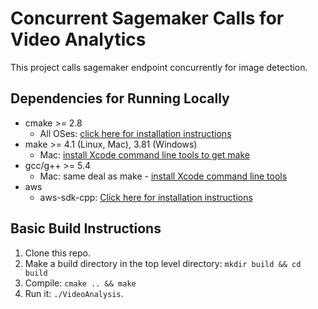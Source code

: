 # Concurrent Sagemaker Calls for Video Analytics

<!--- <img src="data/*.gif"/> --->

This project calls sagemaker endpoint concurrently for image detection.

## Dependencies for Running Locally
* cmake >= 2.8
  * All OSes: [click here for installation instructions](https://cmake.org/install/)
* make >= 4.1 (Linux, Mac), 3.81 (Windows)
  * Mac: [install Xcode command line tools to get make](https://developer.apple.com/xcode/features/)
* gcc/g++ >= 5.4
  * Mac: same deal as make - [install Xcode command line tools](https://developer.apple.com/xcode/features/)
* aws
  * aws-sdk-cpp: [Click here for installation instructions](https://github.com/aws/aws-sdk-cpp)

## Basic Build Instructions

1. Clone this repo.
2. Make a build directory in the top level directory: `mkdir build && cd build`
3. Compile: `cmake .. && make`
4. Run it: `./VideoAnalysis`.
